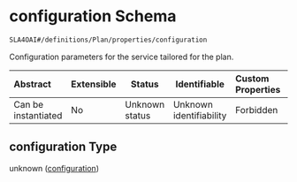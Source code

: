 # configuration Schema

```txt
SLA4OAI#/definitions/Plan/properties/configuration
```

Configuration parameters for the service tailored for the plan.


| Abstract            | Extensible | Status         | Identifiable            | Custom Properties | Additional Properties | Access Restrictions | Defined In                                                                       |
| :------------------ | ---------- | -------------- | ----------------------- | :---------------- | --------------------- | ------------------- | -------------------------------------------------------------------------------- |
| Can be instantiated | No         | Unknown status | Unknown identifiability | Forbidden         | Allowed               | none                | [SLA4OAI.schema.json\*](../SLA4OAI.schema.json "open original schema") |

## configuration Type

unknown ([configuration](sla4oai-definitions-plan-properties-configuration.md))
